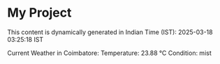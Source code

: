 # My Project

This content is dynamically generated in Indian Time (IST): 2025-03-18 03:25:18 IST


Current Weather in Coimbatore:
Temperature: 23.88 °C
Condition: mist
